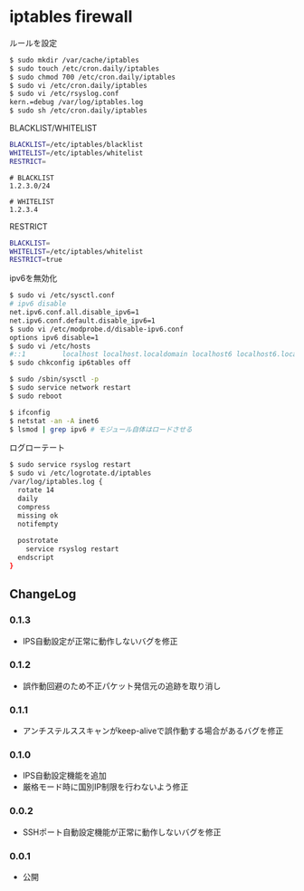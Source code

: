 # iptables firewall

ルールを設定

```sh
$ sudo mkdir /var/cache/iptables
$ sudo touch /etc/cron.daily/iptables
$ sudo chmod 700 /etc/cron.daily/iptables
$ sudo vi /etc/cron.daily/iptables
$ sudo vi /etc/rsyslog.conf
kern.=debug /var/log/iptables.log
$ sudo sh /etc/cron.daily/iptables
```

BLACKLIST/WHITELIST

```sh
BLACKLIST=/etc/iptables/blacklist
WHITELIST=/etc/iptables/whitelist
RESTRICT=
```

```
# BLACKLIST
1.2.3.0/24
```

```
# WHITELIST
1.2.3.4
```

RESTRICT

```sh
BLACKLIST=
WHITELIST=/etc/iptables/whitelist
RESTRICT=true
```

ipv6を無効化
```sh
$ sudo vi /etc/sysctl.conf
# ipv6 disable
net.ipv6.conf.all.disable_ipv6=1
net.ipv6.conf.default.disable_ipv6=1
$ sudo vi /etc/modprobe.d/disable-ipv6.conf
options ipv6 disable=1
$ sudo vi /etc/hosts
#::1         localhost localhost.localdomain localhost6 localhost6.localdomain6
$ sudo chkconfig ip6tables off

$ sudo /sbin/sysctl -p
$ sudo service network restart
$ sudo reboot

$ ifconfig
$ netstat -an -A inet6
$ lsmod | grep ipv6 # モジュール自体はロードさせる
```

ログローテート
```sh
$ sudo service rsyslog restart
$ sudo vi /etc/logrotate.d/iptables
/var/log/iptables.log {
  rotate 14
  daily
  compress
  missing ok
  notifempty
  
  postrotate
    service rsyslog restart
  endscript
}
```

## ChangeLog

### 0.1.3

* IPS自動設定が正常に動作しないバグを修正

### 0.1.2

* 誤作動回避のため不正パケット発信元の追跡を取り消し

### 0.1.1

* アンチステルススキャンがkeep-aliveで誤作動する場合があるバグを修正

### 0.1.0

* IPS自動設定機能を追加
* 厳格モード時に国別IP制限を行わないよう修正

### 0.0.2

* SSHポート自動設定機能が正常に動作しないバグを修正

### 0.0.1

* 公開

